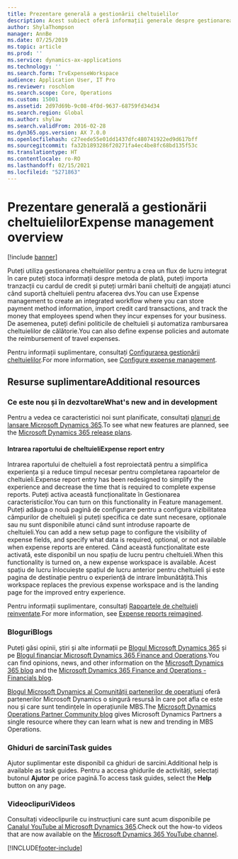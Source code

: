 ```yaml
---
title: Prezentare generală a gestionării cheltuielilor
description: Acest subiect oferă informații generale despre gestionarea cheltuielilor și linkuri către resurse suplimentare. Puteți utiliza gestionarea cheltuielilor pentru a crea un flux de lucru integrat în care puteți stoca informații despre metoda de plată, puteți importa tranzacții cu cardul de credit și puteți urmări banii cheltuiți de angajați atunci când suportă cheltuieli pentru afacerea dvs.
author: ShylaThompson
manager: AnnBe
ms.date: 07/25/2019
ms.topic: article
ms.prod: ''
ms.service: dynamics-ax-applications
ms.technology: ''
ms.search.form: TrvExpenseWorkspace
audience: Application User, IT Pro
ms.reviewer: roschlom
ms.search.scope: Core, Operations
ms.custom: 15001
ms.assetid: 2d97d69b-9c08-4f0d-9637-68759fd34d34
ms.search.region: Global
ms.author: shylaw
ms.search.validFrom: 2016-02-28
ms.dyn365.ops.version: AX 7.0.0
ms.openlocfilehash: c27eede55e01dd1437dfc480741922ed9d617bff
ms.sourcegitcommit: fa32b1893286f20271fa4ec4be8fc68bd135f53c
ms.translationtype: HT
ms.contentlocale: ro-RO
ms.lasthandoff: 02/15/2021
ms.locfileid: "5271863"
---
```

# <a name="expense-management-overview"></a><span data-ttu-id="f9fde-104">Prezentare generală a gestionării cheltuielilor</span><span class="sxs-lookup"><span data-stu-id="f9fde-104">Expense management overview</span></span>

[!include [banner](../includes/banner.md)]

<span data-ttu-id="f9fde-105">Puteți utiliza gestionarea cheltuielilor pentru a crea un flux de lucru integrat în care puteți stoca informații despre metoda de plată, puteți importa tranzacții cu cardul de credit și puteți urmări banii cheltuiți de angajați atunci când suportă cheltuieli pentru afacerea dvs.</span><span class="sxs-lookup"><span data-stu-id="f9fde-105">You can use Expense management to create an integrated workflow where you can store payment method information, import credit card transactions, and track the money that employees spend when they incur expenses for your business.</span></span> <span data-ttu-id="f9fde-106">De asemenea, puteți defini politicile de cheltuieli și automatiza rambursarea cheltuielilor de călătorie.</span><span class="sxs-lookup"><span data-stu-id="f9fde-106">You can also define expense policies and automate the reimbursement of travel expenses.</span></span>

<span data-ttu-id="f9fde-107">Pentru informații suplimentare, consultați [Configurarea gestionării cheltuielilor](plan-expense-management.md).</span><span class="sxs-lookup"><span data-stu-id="f9fde-107">For more information, see [Configure expense management](plan-expense-management.md).</span></span>

## <a name="additional-resources"></a><span data-ttu-id="f9fde-108">Resurse suplimentare</span><span class="sxs-lookup"><span data-stu-id="f9fde-108">Additional resources</span></span>

### <a name="whats-new-and-in-development"></a><span data-ttu-id="f9fde-109">Ce este nou și în dezvoltare</span><span class="sxs-lookup"><span data-stu-id="f9fde-109">What's new and in development</span></span>

<span data-ttu-id="f9fde-110">Pentru a vedea ce caracteristici noi sunt planificate, consultați [planuri de lansare Microsoft Dynamics 365](https://go.microsoft.com/fwlink/?linkid=2010158).</span><span class="sxs-lookup"><span data-stu-id="f9fde-110">To see what new features are planned, see the [Microsoft Dynamics 365 release plans](https://go.microsoft.com/fwlink/?linkid=2010158).</span></span>

#### <a name="expense-report-entry"></a><span data-ttu-id="f9fde-111">Intrarea raportului de cheltuieli</span><span class="sxs-lookup"><span data-stu-id="f9fde-111">Expense report entry</span></span>

<span data-ttu-id="f9fde-112">Intrarea raportului de cheltuieli a fost reproiectată pentru a simplifica experiența și a reduce timpul necesar pentru completarea rapoartelor de cheltuieli.</span><span class="sxs-lookup"><span data-stu-id="f9fde-112">Expense report entry has been redesigned to simplify the experience and decrease the time that is required to complete expense reports.</span></span> <span data-ttu-id="f9fde-113">Puteți activa această funcționalitate în Gestionarea caracteristicilor.</span><span class="sxs-lookup"><span data-stu-id="f9fde-113">You can turn on this functionality in Feature management.</span></span> <span data-ttu-id="f9fde-114">Puteți adăuga o nouă pagină de configurare pentru a configura vizibilitatea câmpurilor de cheltuieli și puteți specifica ce date sunt necesare, opționale sau nu sunt disponibile atunci când sunt introduse rapoarte de cheltuieli.</span><span class="sxs-lookup"><span data-stu-id="f9fde-114">You can add a new setup page to configure the visibility of expense fields, and specify what data is required, optional, or not available when expense reports are entered.</span></span> <span data-ttu-id="f9fde-115">Când această funcționalitate este activată, este disponibil un nou spațiu de lucru pentru cheltuieli.</span><span class="sxs-lookup"><span data-stu-id="f9fde-115">When this functionality is turned on, a new expense workspace is available.</span></span> <span data-ttu-id="f9fde-116">Acest spațiu de lucru înlocuiește spațiul de lucru anterior pentru cheltuieli și este pagina de destinație pentru o experiență de intrare îmbunătățită.</span><span class="sxs-lookup"><span data-stu-id="f9fde-116">This workspace replaces the previous expense workspace and is the landing page for the improved entry experience.</span></span>

<span data-ttu-id="f9fde-117">Pentru informații suplimentare, consultați [Rapoartele de cheltuieli reinventate](ExpenseWorkspaceNew.md).</span><span class="sxs-lookup"><span data-stu-id="f9fde-117">For more information, see [Expense reports reimagined](ExpenseWorkspaceNew.md).</span></span>

### <a name="blogs"></a><span data-ttu-id="f9fde-118">Bloguri</span><span class="sxs-lookup"><span data-stu-id="f9fde-118">Blogs</span></span>

<span data-ttu-id="f9fde-119">Puteți găsi opinii, știri și alte informații pe [Blogul Microsoft Dynamics 365](https://community.dynamics.com/b/msftdynamicsblog?c=Enterprise) și pe [Blogul financiar Microsoft Dynamics 365 Finance and Operations](https://community.dynamics.com/365/financeandoperations/b/financials).</span><span class="sxs-lookup"><span data-stu-id="f9fde-119">You can find opinions, news, and other information on the [Microsoft Dynamics 365 blog](https://community.dynamics.com/b/msftdynamicsblog?c=Enterprise) and the [Microsoft Dynamics 365 Finance and Operations - Financials blog](https://community.dynamics.com/365/financeandoperations/b/financials).</span></span>

<span data-ttu-id="f9fde-120">[Blogul Microsoft Dynamics al Comunității partenerilor de operațiuni](https://community.dynamics.com/partner/b/operationspartnercommunityblog) oferă partenerilor Microsoft Dynamics o singură resursă în care pot afla ce este nou și care sunt tendințele în operațiunile MBS.</span><span class="sxs-lookup"><span data-stu-id="f9fde-120">The [Microsoft Dynamics Operations Partner Community blog](https://community.dynamics.com/partner/b/operationspartnercommunityblog) gives Microsoft Dynamics Partners a single resource where they can learn what is new and trending in MBS Operations.</span></span>

### <a name="task-guides"></a><span data-ttu-id="f9fde-121">Ghiduri de sarcini</span><span class="sxs-lookup"><span data-stu-id="f9fde-121">Task guides</span></span>

<span data-ttu-id="f9fde-122">Ajutor suplimentar este disponibil ca ghiduri de sarcini.</span><span class="sxs-lookup"><span data-stu-id="f9fde-122">Additional help is available as task guides.</span></span> <span data-ttu-id="f9fde-123">Pentru a accesa ghidurile de activități, selectați butonul **Ajutor** pe orice pagină.</span><span class="sxs-lookup"><span data-stu-id="f9fde-123">To access task guides, select the **Help** button on any page.</span></span>

### <a name="videos"></a><span data-ttu-id="f9fde-124">Videoclipuri</span><span class="sxs-lookup"><span data-stu-id="f9fde-124">Videos</span></span>

<span data-ttu-id="f9fde-125">Consultați videoclipurile cu instrucțiuni care sunt acum disponibile pe [Canalul YouTube al Microsoft Dynamics 365](https://www.youtube.com/channel/UCJGCg4rB3QSs8y_1FquelBQ).</span><span class="sxs-lookup"><span data-stu-id="f9fde-125">Check out the how-to videos that are now available on the [Microsoft Dynamics 365 YouTube channel](https://www.youtube.com/channel/UCJGCg4rB3QSs8y_1FquelBQ).</span></span>


[!INCLUDE[footer-include](../includes/footer-banner.md)]